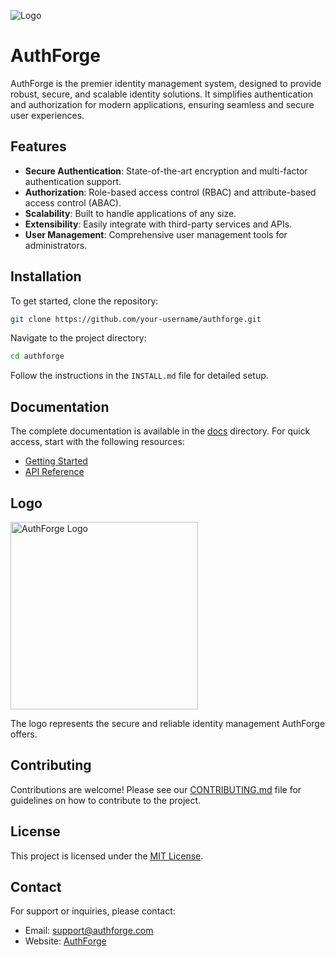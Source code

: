 ![Logo](https://github.com/DavidKloster/AuthForge/blob/master/docs/autforge-logo.svg)

# AuthForge

AuthForge is the premier identity management system, designed to provide robust, secure, and scalable identity solutions. It simplifies authentication and authorization for modern applications, ensuring seamless and secure user experiences.

## Features
- **Secure Authentication**: State-of-the-art encryption and multi-factor authentication support.
- **Authorization**: Role-based access control (RBAC) and attribute-based access control (ABAC).
- **Scalability**: Built to handle applications of any size.
- **Extensibility**: Easily integrate with third-party services and APIs.
- **User Management**: Comprehensive user management tools for administrators.

## Installation

To get started, clone the repository:

```bash
git clone https://github.com/your-username/authforge.git
```

Navigate to the project directory:

```bash
cd authforge
```

Follow the instructions in the `INSTALL.md` file for detailed setup.

## Documentation

The complete documentation is available in the [docs](./docs) directory. For quick access, start with the following resources:

- [Getting Started](./docs/getting_started.md)
- [API Reference](./docs/api_reference.md)

## Logo

<img src="./docs/logo.svg" alt="AuthForge Logo" width="300">

The logo represents the secure and reliable identity management AuthForge offers.

## Contributing

Contributions are welcome! Please see our [CONTRIBUTING.md](./CONTRIBUTING.md) file for guidelines on how to contribute to the project.

## License

This project is licensed under the [MIT License](./LICENSE).

## Contact

For support or inquiries, please contact:

- Email: support@authforge.com
- Website: [AuthForge](https://authforge.example.com)

